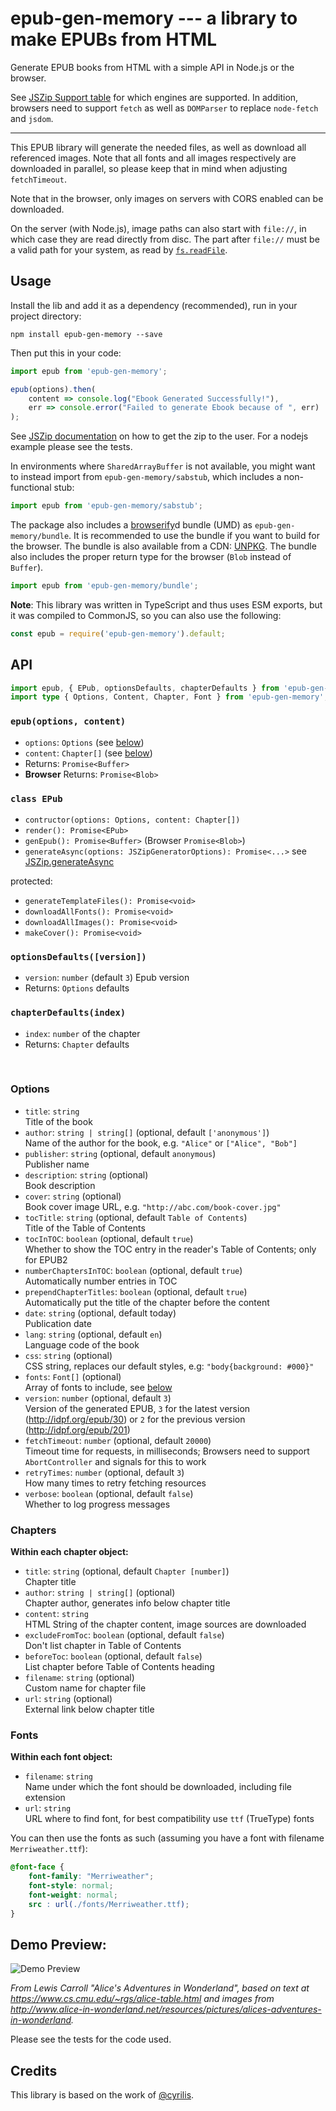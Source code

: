# epub-gen-memory --- a library to make EPUBs from HTML

Generate EPUB books from HTML with a simple API in Node.js or the browser.

See [JSZip Support table](https://stuk.github.io/jszip/) for which engines are supported. In addition, browsers need to support `fetch` as well as `DOMParser` to replace `node-fetch` and `jsdom`.

------

This EPUB library will generate the needed files, as well as download all referenced images. Note that all fonts and all images respectively are downloaded in parallel, so please keep that in mind when adjusting `fetchTimeout`.

Note that in the browser, only images on servers with CORS enabled can be downloaded.

On the server (with Node.js), image paths can also start with `file://`, in which case they are read directly from disc. The part after `file://` must be a valid path for your system, as read by [`fs.readFile`](https://nodejs.org/api/fs.html#fs_file_url_paths).


## Usage

Install the lib and add it as a dependency (recommended), run in your project directory:

```shell
npm install epub-gen-memory --save
```

Then put this in your code:

```js
import epub from 'epub-gen-memory';

epub(options).then(
    content => console.log("Ebook Generated Successfully!"),
    err => console.error("Failed to generate Ebook because of ", err)
);
```

See [JSZip documentation](https://github.com/Stuk/jszip/blob/master/documentation/howto/write_zip.md) on how to get the zip to the user. For a nodejs example please see the tests.

In environments where `SharedArrayBuffer` is not available, you might want to instead import from `epub-gen-memory/sabstub`, which includes a non-functional stub:

```js
import epub from 'epub-gen-memory/sabstub';
```

The package also includes a [browserify](https://www.npmjs.com/package/browserify)d bundle (UMD) as `epub-gen-memory/bundle`. It is recommended to use the bundle if you want to build for the browser. The bundle is also available from a CDN: [UNPKG](https://unpkg.com/epub-gen-memory). The bundle also includes the proper return type for the browser (`Blob` instead of `Buffer`).

```js
import epub from 'epub-gen-memory/bundle';
```

**Note**: This library was written in TypeScript and thus uses ESM exports, but it was compiled to CommonJS, so you can also use the following:

```js
const epub = require('epub-gen-memory').default;
```


## API

```ts
import epub, { EPub, optionsDefaults, chapterDefaults } from 'epub-gen-memory';
import type { Options, Content, Chapter, Font } from 'epub-gen-memory';
```


### `epub(options, content)`

- `options`: `Options` (see [below](#options))
- `content`: `Chapter[]` (see [below](#chapters))
- Returns: `Promise<Buffer>`
- **Browser** Returns: `Promise<Blob>`


### `class EPub`

- `contructor(options: Options, content: Chapter[])`
- `render(): Promise<EPub>`
- `genEpub(): Promise<Buffer>` (Browser `Promise<Blob>`)
- `generateAsync(options: JSZipGeneratorOptions): Promise<...>` see [JSZip.generateAsync](https://stuk.github.io/jszip/documentation/api_jszip/generate_async.html)

protected:
- `generateTemplateFiles(): Promise<void>`
- `downloadAllFonts(): Promise<void>`
- `downloadAllImages(): Promise<void>`
- `makeCover(): Promise<void>`


### `optionsDefaults([version])`

- `version`: `number` (default `3`) Epub version
- Returns: `Options` defaults


### `chapterDefaults(index)`

- `index`: `number` of the chapter
- Returns: `Chapter` defaults

&nbsp;

### Options

- `title`: `string`<br />
    Title of the book
- `author`: `string | string[]` (optional, default `['anonymous']`)<br />
    Name of the author for the book, e.g. `"Alice"` or `["Alice", "Bob"]`
- `publisher`: `string` (optional, default `anonymous`)<br />
    Publisher name
- `description`: `string` (optional)<br />
    Book description
- `cover`: `string` (optional)<br />
    Book cover image URL, e.g. `"http://abc.com/book-cover.jpg"`
- `tocTitle`: `string` (optional, default `Table of Contents`)<br />
    Title of the Table of Contents
- `tocInTOC`: `boolean` (optional, default `true`)<br />
    Whether to show the TOC entry in the reader's Table of Contents; only for EPUB2
- `numberChaptersInTOC`: `boolean` (optional, default `true`)<br />
    Automatically number entries in TOC
- `prependChapterTitles`: `boolean` (optional, default `true`)<br />
    Automatically put the title of the chapter before the content
- `date`: `string` (optional, default today)<br />
    Publication date
- `lang`: `string` (optional, default `en`)<br />
    Language code of the book
- `css`: `string` (optional)<br />
    CSS string, replaces our default styles, e.g: `"body{background: #000}"`
- `fonts`: `Font[]` (optional)<br />
    Array of fonts to include, see [below](#fonts)
- `version`: `number` (optional, default `3`)<br />
    Version of the generated EPUB, `3` for the latest version (http://idpf.org/epub/30) or `2` for the previous version (http://idpf.org/epub/201)
- `fetchTimeout`: `number` (optional, default `20000`)<br />
    Timeout time for requests, in milliseconds; Browsers need to support `AbortController` and signals for this to work
- `retryTimes`: `number` (optional, default `3`)<br />
    How many times to retry fetching resources
- `verbose`: `boolean` (optional, default `false`)<br />
    Whether to log progress messages


### Chapters

**Within each chapter object:**

- `title`: `string` (optional, default `Chapter [number]`)<br />
    Chapter title
- `author`: `string | string[]` (optional)<br />
    Chapter author, generates info below chapter title
- `content`: `string`<br />
    HTML String of the chapter content, image sources are downloaded
- `excludeFromToc`: `boolean` (optional, default `false`)<br />
    Don't list chapter in Table of Contents
- `beforeToc`: `boolean` (optional, default `false`)<br />
    List chapter before Table of Contents heading
- `filename`: `string` (optional)<br />
    Custom name for chapter file
- `url`: `string` (optional)<br />
    External link below chapter title


### Fonts

**Within each font object:**

- `filename`: `string`<br />
    Name under which the font should be downloaded, including file extension
- `url`: `string`<br />
    URL where to find font, for best compatibility use `ttf` (TrueType) fonts


You can then use the fonts as such (assuming you have a font with filename `Merriweather.ttf`):

```css
@font-face {
    font-family: "Merriweather";
    font-style: normal;
    font-weight: normal;
    src : url(./fonts/Merriweather.ttf);
}
```


## Demo Preview:

![Demo Preview](demo_preview.png?raw=true)

_From Lewis Carroll "Alice's Adventures in Wonderland", based on text at https://www.cs.cmu.edu/~rgs/alice-table.html and images from http://www.alice-in-wonderland.net/resources/pictures/alices-adventures-in-wonderland._

Please see the tests for the code used.


## Credits

This library is based on the work of [@cyrilis](https://github.com/cyrilis).
